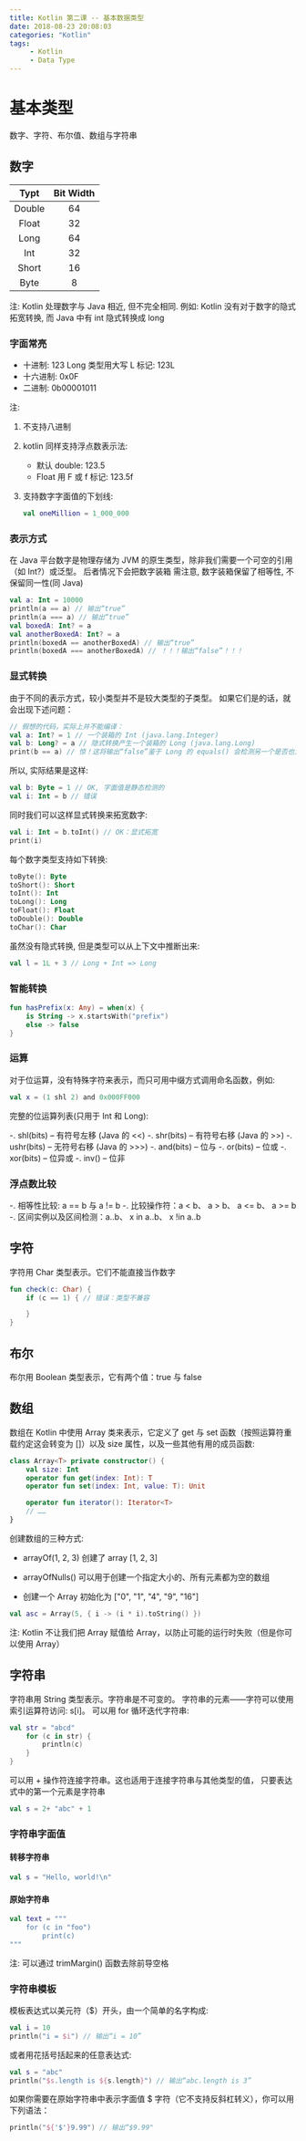 ```yaml
---
title: Kotlin 第二课 -- 基本数据类型
date: 2018-08-23 20:08:03
categories: "Kotlin"
tags:
     - Kotlin
     - Data Type
---
```


# 基本类型

数字、字符、布尔值、数组与字符串

<!-- more -->

## 数字

| Typt   | Bit Width   |
| :----: | :---------: |
| Double | 64          |
| Float  | 32          |
| Long   | 64          |
| Int    | 32          |
| Short  | 16          |
| Byte   |  8          |

注: Kotlin 处理数字与 Java 相近, 但不完全相同. 例如: Kotlin 没有对于数字的隐式拓宽转换, 而 Java 中有 int 隐式转换成 long

### 字面常亮

* 十进制: 123
    Long 类型用大写 L 标记: 123L
* 十六进制: 0x0F
* 二进制: 0b00001011

注:

1. 不支持八进制

2. kotlin 同样支持浮点数表示法:

     * 默认 double: 123.5
     * Float 用 F 或 f 标记: 123.5f

3. 支持数字字面值的下划线:

    ```kotlin
    val oneMillion = 1_000_000
    ```

### 表示方式

在 Java 平台数字是物理存储为 JVM 的原生类型，除非我们需要一个可空的引用（如 Int?）或泛型。 后者情况下会把数字装箱
需注意, 数字装箱保留了相等性, 不保留同一性(同 Java)

```kotlin
val a: Int = 10000
println(a == a) // 输出“true”
println(a === a) // 输出“true”
val boxedA: Int? = a
val anotherBoxedA: Int? = a
println(boxedA == anotherBoxedA) // 输出“true”
println(boxedA === anotherBoxedA) // ！！！输出“false”！！！
```

### 显式转换

由于不同的表示方式，较小类型并不是较大类型的子类型。 如果它们是的话，就会出现下述问题：

```kotlin
// 假想的代码，实际上并不能编译：
val a: Int? = 1 // 一个装箱的 Int (java.lang.Integer)
val b: Long? = a // 隐式转换产生一个装箱的 Long (java.lang.Long)
print(b == a) // 惊！这将输出“false”鉴于 Long 的 equals() 会检测另一个是否也为 Long
```

所以, 实际结果是这样:

```kotlin
val b: Byte = 1 // OK, 字面值是静态检测的
val i: Int = b // 错误
```

同时我们可以这样显式转换来拓宽数字:

```kotlin
val i: Int = b.toInt() // OK：显式拓宽
print(i)
```

每个数字类型支持如下转换:

```kotlin
toByte(): Byte
toShort(): Short
toInt(): Int
toLong(): Long
toFloat(): Float
toDouble(): Double
toChar(): Char
```

虽然没有隐式转换, 但是类型可以从上下文中推断出来:

```kotlin
val l = 1L + 3 // Long + Int => Long
```

### 智能转换

```kotlin
fun hasPrefix(x: Any) = when(x) {
    is String -> x.startsWith("prefix")
    else -> false
}
```

### 运算

对于位运算，没有特殊字符来表示，而只可用中缀方式调用命名函数，例如:

```kotlin
val x = (1 shl 2) and 0x000FF000
```

完整的位运算列表(只用于 Int 和 Long):

-. shl(bits) – 有符号左移 (Java 的 <<)
-. shr(bits) – 有符号右移 (Java 的 >>)
-. ushr(bits) – 无符号右移 (Java 的 >>>)
-. and(bits) – 位与
-. or(bits) – 位或
-. xor(bits) – 位异或
-. inv() – 位非

### 浮点数比较

-. 相等性比较: a == b 与 a != b
-. 比较操作符：a < b、 a > b、 a <= b、 a >= b
-. 区间实例以及区间检测：a..b、 x in a..b、 x !in a..b

## 字符

字符用 Char 类型表示。它们不能直接当作数字

```kotlin
fun check(c: Char) {
    if (c == 1) { // 错误：类型不兼容

    }
}
```

## 布尔

布尔用 Boolean 类型表示，它有两个值：true 与 false

## 数组

数组在 Kotlin 中使用 Array 类来表示，它定义了 get 与 set 函数（按照运算符重载约定这会转变为 []）以及 size 属性，以及一些其他有用的成员函数:

```kotlin
class Array<T> private constructor() {
    val size: Int
    operator fun get(index: Int): T
    operator fun set(index: Int, value: T): Unit

    operator fun iterator(): Iterator<T>
    // ……
}
```

创建数组的三种方式:

* arrayOf(1, 2, 3) 创建了 array [1, 2, 3]

* arrayOfNulls() 可以用于创建一个指定大小的、所有元素都为空的数组

* 创建一个 Array<String> 初始化为 ["0", "1", "4", "9", "16"]

```kotlin
val asc = Array(5, { i -> (i * i).toString() })
```

注:
Kotlin 不让我们把 Array<String> 赋值给 Array<Any>，以防止可能的运行时失败（但是你可以使用 Array<out Any>）

## 字符串

字符串用 String 类型表示。字符串是不可变的。 字符串的元素——字符可以使用索引运算符访问: s[i]。 可以用 for 循环迭代字符串:

```kotlin
val str = "abcd"
    for (c in str) {
        println(c)
    }
}
```

可以用 + 操作符连接字符串。这也适用于连接字符串与其他类型的值， 只要表达式中的第一个元素是字符串

```kotlin
val s = 2+ "abc" + 1
```

### 字符串字面值

#### 转移字符串

```kotlin
val s = "Hello, world!\n"
```

#### 原始字符串

```kotlin
val text = """
    for (c in "foo")
        print(c)
"""
```

注: 可以通过 trimMargin() 函数去除前导空格

### 字符串模板

模板表达式以美元符（$）开头，由一个简单的名字构成:

```kotlin
val i = 10
println("i = $i") // 输出“i = 10”
```

或者用花括号括起来的任意表达式:

```kotlin
val s = "abc"
println("$s.length is ${s.length}") // 输出“abc.length is 3”
```

如果你需要在原始字符串中表示字面值 $ 字符（它不支持反斜杠转义），你可以用下列语法：

```kotlin
println("${'$'}9.99") // 输出“$9.99"
```